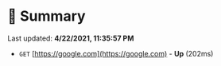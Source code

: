 # 📖 Summary
Last updated: **4/22/2021, 11:35:57 PM**

- `GET` [https://google.com](https://google.com) - **Up** (202ms)
